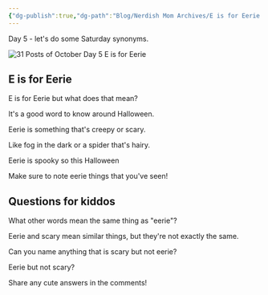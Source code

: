 ```yaml
---
{"dg-publish":true,"dg-path":"Blog/Nerdish Mom Archives/E is for Eerie.md","permalink":"/blog/nerdish-mom-archives/e-is-for-eerie/","title":"E is for Eerie","tags":["homeschool"],"noteIcon":"","created":"","updated":"2023-07-28T17:14:32.000-04:00"}
---
```



Day 5 - let's do some Saturday synonyms.

![31 Posts of October Day 5 E is for Eerie](https://i.imgur.com/fMcV3au.png)


## E is for Eerie

E is for Eerie but what does that mean?

It's a good word to know around Halloween.

Eerie is something that's creepy or scary.

Like fog in the dark or a spider that's hairy.

Eerie is spooky so this Halloween

Make sure to note eerie things that you've seen!

## Questions for kiddos

What other words mean the same thing as "eerie"?

Eerie and scary mean similar things, but they're not exactly the same.

Can you name anything that is scary but not eerie?

Eerie but not scary?

Share any cute answers in the comments!
